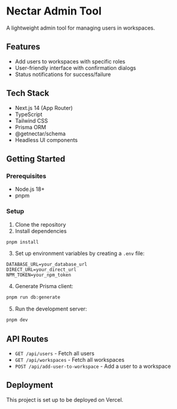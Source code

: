 # Nectar Admin Tool

A lightweight admin tool for managing users in workspaces.

## Features

- Add users to workspaces with specific roles
- User-friendly interface with confirmation dialogs
- Status notifications for success/failure

## Tech Stack

- Next.js 14 (App Router)
- TypeScript
- Tailwind CSS
- Prisma ORM
- @getnectar/schema
- Headless UI components

## Getting Started

### Prerequisites

- Node.js 18+
- pnpm

### Setup

1. Clone the repository
2. Install dependencies

```bash
pnpm install
```

3. Set up environment variables by creating a `.env` file:

```
DATABASE_URL=your_database_url
DIRECT_URL=your_direct_url
NPM_TOKEN=your_npm_token
```

4. Generate Prisma client:

```bash
pnpm run db:generate
```

5. Run the development server:

```bash
pnpm dev
```

## API Routes

- `GET /api/users` - Fetch all users
- `GET /api/workspaces` - Fetch all workspaces
- `POST /api/add-user-to-workspace` - Add a user to a workspace

## Deployment

This project is set up to be deployed on Vercel. 